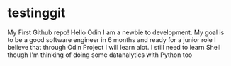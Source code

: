 # testinggit
My First Github repo!
Hello Odin
I am a newbie to development. My goal is to be a good software engineer in 6 months and ready for a junior role
 I believe that through Odin Project I will learn alot. I still need to 
 learn Shell though
I'm thinking of doing some datanalytics with Python too
